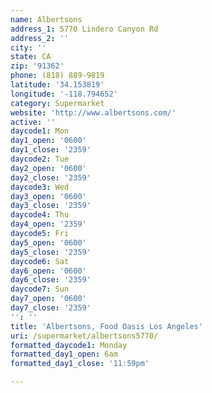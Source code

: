```yaml
---
name: Albertsons
address_1: 5770 Lindero Canyon Rd
address_2: ''
city: ''
state: CA
zip: '91362'
phone: (818) 889-9819
latitude: '34.153819'
longitude: '-118.794652'
category: Supermarket
website: 'http://www.albertsons.com/'
active: ''
daycode1: Mon
day1_open: '0600'
day1_close: '2359'
daycode2: Tue
day2_open: '0600'
day2_close: '2359'
daycode3: Wed
day3_open: '0600'
day3_close: '2359'
daycode4: Thu
day4_open: '2359'
daycode5: Fri
day5_open: '0600'
day5_close: '2359'
daycode6: Sat
day6_open: '0600'
day6_close: '2359'
daycode7: Sun
day7_open: '0600'
day7_close: '2359'
'': ''
title: 'Albertsons, Food Oasis Los Angeles'
uri: /supermarket/albertsons5770/
formatted_daycode1: Monday
formatted_day1_open: 6am
formatted_day1_close: '11:59pm'

---
```

